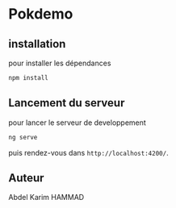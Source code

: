 # Pokdemo

## installation

pour installer les dépendances

```bash
npm install
```
## Lancement du serveur

pour lancer le serveur de developpement
 
```bash
ng serve
```
puis rendez-vous dans `http://localhost:4200/`.

## Auteur
Abdel Karim HAMMAD
